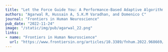 ```yaml
---
title: "Let the Force Guide You: A Performance-Based Adaptive Algorithm for Postural Training using Haptic Feedback"
authors: "Agarwal R, Hussain A, S.K.M Varadhan, and Domenico C"
journal: "Frontiers in Human Neuroscience"
pub_date: "2022-11-24"
image: "/static/img/pub/agarwal_22.png"
links:
- name: "Frontiers in Human Neuroscience"
  url: "https://www.frontiersin.org/articles/10.3389/fnhum.2022.968669/abstract"
---
```



